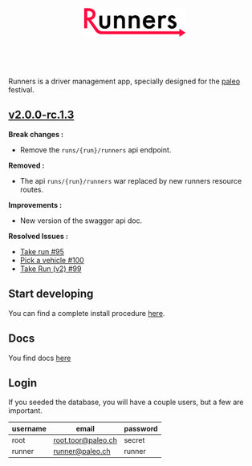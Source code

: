 <div align="center" style="margin-bottom:60px;">
  <img src ="public/img/logo.svg" width="40%"/><br><br>
</div>

Runners is a driver management app, specially designed for the [paleo](http://yeah.paleo.ch/) festival.

## [v2.0.0-rc.1.3](https://github.com/CPNV-ES/Runners-Laravel/releases/tag/v2.0.0-rc.1.3)

**Break changes :**
* Remove the `runs/{run}/runners` api endpoint.

**Removed :**
* The api `runs/{run}/runners` war replaced by new runners resource routes.

**Improvements :**
* New version of the swagger api doc.

**Resolved Issues :**
* [Take run #95](https://github.com/CPNV-ES/Runners-Laravel/issues/95)
* [Pick a vehicle #100](https://github.com/CPNV-ES/Runners-Laravel/issues/100)
* [Take Run (v2) #99](https://github.com/CPNV-ES/Runners-Laravel/issues/99)

## Start developing

You can find a complete install procedure [here](docs/install/1_requirements.md).

## Docs

You find docs [here](docs/README.md)

## Login

If you seeded the database, you will have a couple users, but a few are important.

| username | email               | password |
|----------|---------------------|----------|
| root     | root.toor@paleo.ch  | secret   |
| runner   | runner@paleo.ch     | runner   |
